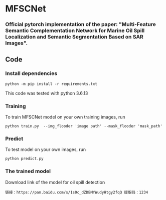 # MFSCNet

### Official pytorch implementation of the paper: "Multi-Feature Semantic Complementation Network for Marine Oil Spill Localization and Semantic Segmentation Based on SAR Images". 

## Code

### Install dependencies

```
python -m pip install -r requirements.txt
```

This code was tested with python 3.6.13 


### Training
To train MFSCNet model on your own training images, run

```
python train.py  --img_flooder 'image path' --mask_flooder 'mask_path'
```

### Predict
To test model on your own images, run

```
python predict.py
```



### The trained model
Download link of the model for oil spill detection

```
链接：https://pan.baidu.com/s/1s0c_dZDBMYWudyHtgy2fqQ 提取码：1234
```
